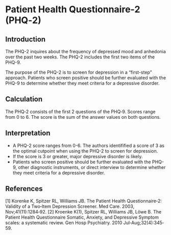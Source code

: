 # Patient Health Questionnaire‐2 (PHQ‐2)

## Introduction

The PHQ-2 inquires about the frequency of depressed mood and anhedonia over the past two weeks. The PHQ-2 includes the first two items of the PHQ-9.

The purpose of the PHQ-2 is to screen for depression in a “first-step” approach. Patients who screen positive should be further evaluated with the PHQ-9 to determine whether they meet criteria for a depressive disorder.

## Calculation

The PHQ‐2 consists of the first 2 questions of the PHQ‐9. Scores range from 0 to 6. The score is the sum of the answer values on both questions.

## Interpretation

- A PHQ-2 score ranges from 0-6. The authors identifified a score of 3 as the optimal cutpoint when using the PHQ-2 to screen for depression.
- If the score is 3 or greater, major depressive disorder is likely.
- Patients who screen positive should be further evaluated with the PHQ-9, other diagnostic instruments, or direct interview to determine whether they meet criteria for a depressive disorder.

## References

[1] Korenke K, Spitzer RL, Williams JB. The Patient Health Questionnaire‐2: Validity of a Two‐Item Depression Screener. Med Care. 2003, Nov;41(11):1284‐92.
[2] Kroenke K(1), Spitzer RL, Williams JB, Löwe B. The Patient Health Questionnaire Somatic, Anxiety, and Depressive Symptom scales: a systematic review. Gen Hosp Psychiatry. 2010 Jul‐Aug;32(4):345‐59.